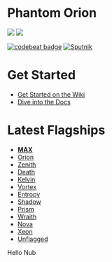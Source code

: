 # Phantom Orion
[![](flame.png)](https://github.com/cyberpwnn/Phantom/releases)
[![](phantom-micro.png)](https://github.com/cyberpwnn/Phantom/releases)

[![codebeat badge](https://codebeat.co/badges/044134b4-fd2f-4441-8993-276b4b850b30)](https://codebeat.co/projects/github-com-cyberpwnn-phantom)
[![Sputnik](https://sputnik.ci/conf/badge)](https://sputnik.ci/app#/builds/cyberpwnn/Phantom)

# Get Started
* [Get Started on the Wiki](https://cyberpwnn.gitbooks.io/phantom/content/)
* [Dive into the Docs](http://cyberpwnn.github.io/Phantom/)

# Latest Flagships
* [**MAX**](https://github.com/cyberpwnn/Phantom/releases/)
* [Orion](https://github.com/cyberpwnn/Phantom/releases/O9)
* [Zenith](https://github.com/cyberpwnn/Phantom/Z2)
* [Death](https://github.com/cyberpwnn/Phantom/releases/D9)
* [Kelvin](https://github.com/cyberpwnn/Phantom/releases/K9)
* [Vortex](https://github.com/cyberpwnn/Phantom/releases/V9)
* [Entropy](https://github.com/cyberpwnn/Phantom/releases/E9)
* [Shadow](https://github.com/cyberpwnn/Phantom/releases/S9)
* [Prism](https://github.com/cyberpwnn/Phantom/releases/P9)
* [Wraith](https://github.com/cyberpwnn/Phantom/releases/W9)
* [Nova](https://github.com/cyberpwnn/Phantom/releases/tag/N9)
* [Xeon](https://github.com/cyberpwnn/Phantom/releases/tag/10.9.3)
* [Unflagged](https://github.com/cyberpwnn/Phantom/releases/tag/9.5)



Hello Nub
